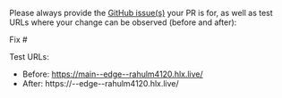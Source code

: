 Please always provide the [GitHub issue(s)](../issues) your PR is for, as well as test URLs where your change can be observed (before and after):

Fix #<gh-issue-id>

Test URLs:
- Before: https://main--edge--rahulm4120.hlx.live/
- After: https://<branch>--edge--rahulm4120.hlx.live/
